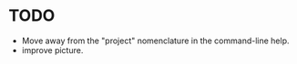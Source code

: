 TODO
====

* Move away from the "project" nomenclature in the command-line help.
* improve picture.
